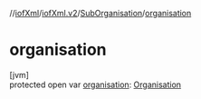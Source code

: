 //[iofXml](../../../index.md)/[iofXml.v2](../index.md)/[SubOrganisation](index.md)/[organisation](organisation.md)

# organisation

[jvm]\
protected open var [organisation](organisation.md): [Organisation](../-organisation/index.md)
